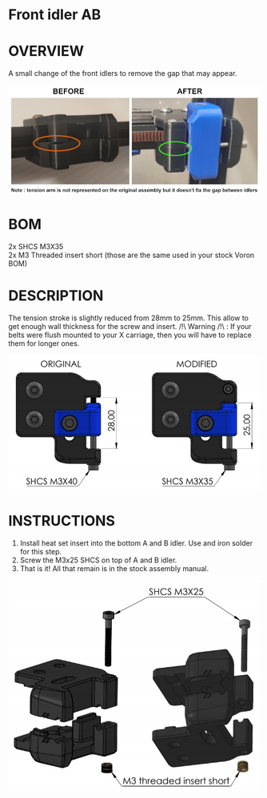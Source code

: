 # Front idler AB
# OVERVIEW
A small change of the front idlers to remove the gap that may appear.

![AB_front_comparison](Images/AB_front_comparison.jpg)

# BOM
2x SHCS M3X35  
2x M3 Threaded insert short (those are the same used in your stock Voron BOM)

# DESCRIPTION
The tension stroke is slightly reduced from 28mm to 25mm. This allow to get enough wall thickness for the screw and insert.
/!\ Warning /!\ : If your belts were flush mounted to your X carriage, then you will have to replace them for longer ones.

![AB_Front_idler_changes](Images/AB_Front_idler_changes.jpg)

# INSTRUCTIONS
1. Install heat set insert into the bottom A and B idler. Use and iron solder for this step.
2. Screw the M3x25 SHCS on top of A and B idler.
3. That is it! All that remain is in the stock assembly manual.

![AB_front_idler_assembly](Images/AB_front_idler_assembly.jpg)
